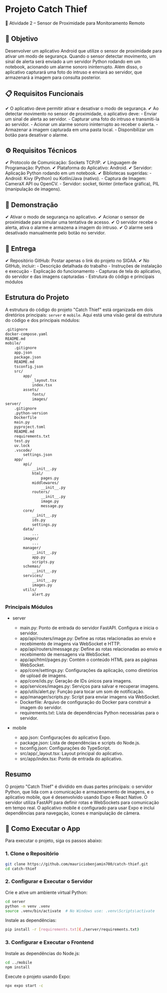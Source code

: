 # Projeto Catch Thief

📌 Atividade 2 – Sensor de Proximidade para Monitoramento Remoto

## 🎯 Objetivo

Desenvolver um aplicativo Android que utilize o sensor de proximidade para ativar um modo de segurança. Quando o sensor detectar movimento, um sinal de alerta será enviado a um servidor Python rodando em um notebook, acionando um alarme sonoro ininterrupto. Além disso, o aplicativo capturará uma foto do intruso e enviará ao servidor, que armazenará a imagem para consulta posterior.

## 📋 Requisitos Funcionais

✔ O aplicativo deve permitir ativar e desativar o modo de segurança.
✔ Ao detectar movimento no sensor de proximidade, o aplicativo deve:
    - Enviar um sinal de alerta ao servidor.
    - Capturar uma foto do intruso e transmiti-la ao servidor.
    - Acionar um alarme sonoro ininterrupto ao receber o alerta.
    - Armazenar a imagem capturada em uma pasta local.
    - Disponibilizar um botão para desativar o alarme.

## ⚙ Requisitos Técnicos

✔ Protocolo de Comunicação: Sockets TCP/IP.
✔ Linguagem de Programação: Python.
✔ Plataforma do Aplicativo: Android.
✔ Servidor: Aplicação Python rodando em um notebook.
✔ Bibliotecas sugeridas:
    - Android: Kivy (Python) ou Kotlin/Java (nativo).
    - Captura de Imagem: CameraX API ou OpenCV.
    - Servidor: socket, tkinter (interface gráfica), PIL (manipulação de imagens).

## 📌 Demonstração

✔ Ativar o modo de segurança no aplicativo.
✔ Acionar o sensor de proximidade para simular uma tentativa de acesso.
✔ O servidor recebe o alerta, ativa o alarme e armazena a imagem do intruso.
✔ O alarme será desativado manualmente pelo botão no servidor.

## 📌 Entrega

✔ Repositório GitHub: Postar apenas o link do projeto no SIGAA.
✔ No GitHub, incluir:
    - Descrição detalhada do trabalho
    - Instruções de instalação e execução
    - Explicação do funcionamento
    - Capturas de tela do aplicativo, do servidor e das imagens capturadas
    - Estrutura do código e principais módulos

## Estrutura do Projeto

A estrutura do código do projeto "Catch Thief" está organizada em dois diretórios principais: `server` e `mobile`. Aqui está uma visão geral da estrutura do código e dos principais módulos:

```bash
.gitignore
docker-compose.yaml
README.md
mobile/
    .gitignore
    app.json
    package.json
    README.md
    tsconfig.json
    src/
        app/
            _layout.tsx
            index.tsx
        assets/
            fonts/
            images/
server/
    .gitignore
    .python-version
    Dockerfile
    main.py
    pyproject.toml
    README.md
    requirements.txt
    test.py
    uv.lock
    .vscode/
        settings.json
    app/
        api/
            __init__.py
            html/
                pages.py
            middlewares/
                __init__.py
            routers/
                __init__.py
                image.py
                message.py
        core/
            __init__.py
            ids.py
            settings.py
        data/
            ...
        images/
            ...
        manager/
            __init__.py
            app.py
            scripts.py
        schemas/
            __init__.py
        services/
            __init__.py
            images.py
        utils/
            alert.py
```

### Principais Módulos

- server
  - main.py: Ponto de entrada do servidor FastAPI. Configura e inicia o servidor.
  - app/api/routers/image.py: Define as rotas relacionadas ao envio e recebimento de imagens via WebSocket e HTTP.
  - app/api/routers/message.py: Define as rotas relacionadas ao envio e recebimento de mensagens via WebSocket.
  - app/api/html/pages.py: Contém o conteúdo HTML para as páginas WebSocket.
  - app/core/settings.py: Configurações da aplicação, como diretórios de upload de imagens.
  - app/core/ids.py: Geração de IDs únicos para imagens.
  - app/services/images.py: Serviços para salvar e recuperar imagens.
  - app/utils/alert.py: Função para tocar um som de notificação.
  - app/manager/scripts.py: Script para enviar imagens via WebSocket.
  - Dockerfile: Arquivo de configuração do Docker para construir a imagem do servidor.
  - requirements.txt: Lista de dependências Python necessárias para o servidor.

- mobile

  - app.json: Configurações do aplicativo Expo.
  - package.json: Lista de dependências e scripts do Node.js.
  - tsconfig.json: Configurações do TypeScript.
  - src/app/_layout.tsx: Layout principal do aplicativo.
  - src/app/index.tsx: Ponto de entrada do aplicativo.

## Resumo

O projeto "Catch Thief" é dividido em duas partes principais: o servidor Python, que lida com a comunicação e armazenamento de imagens, e o aplicativo mobile, que é desenvolvido usando Expo e React Native. O servidor utiliza FastAPI para definir rotas e WebSockets para comunicação em tempo real. O aplicativo mobile é configurado para usar Expo e inclui dependências para navegação, ícones e manipulação de câmera.

## 🚀 Como Executar o App

Para executar o projeto, siga os passos abaixo:

### 1. Clone o Repositório

```bash
git clone https://github.com/mauriciobenjamin700/catch-thief.git
cd catch-thief
```

### 2. Configurar e Executar o Servidor

Crie e ative um ambiente virtual Python:

```bash
cd server
python -m venv .venv
source .venv/bin/activate  # No Windows use: .venv\Scripts\activate
```

Instale as dependências:

```bash
pip install -r [requirements.txt](./server/requirements.txt)
```

### 3. Configurar e Executar o Frontend

Instale as dependências do Node.js:

```bash
cd ../mobile
npm install
```

Execute o projeto usando Expo:

```bash
npx expo start -c
```
